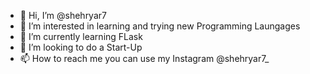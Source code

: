 - 👋 Hi, I’m @shehryar7
- 👀 I’m interested in learning and trying new Programming Laungages
- 🌱 I’m currently learning FLask
- 💞️ I’m looking to do a Start-Up
- 📫 How to reach me you can use my Instagram @shehryar7_

<!---
shehryar7/shehryar7 is a ✨ special ✨ repository because its `README.md` (this file) appears on your GitHub profile.
You can click the Preview link to take a look at your changes.
--->

